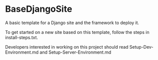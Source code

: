 BaseDjangoSite
==============

A basic template for a Django site and the framework to deploy it.

To get started on a new site based on this template, follow the steps in install-steps.txt.

Developers interested in working on this project should read Setup-Dev-Environment.md and Setup-Server-Environment.md
